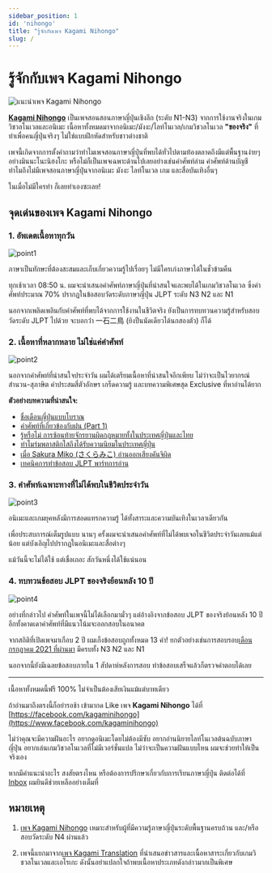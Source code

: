 ```yaml
---
sidebar_position: 1
id: 'nihongo'
title: "รู้จักกับเพจ Kagami Nihongo"
slug: /
---
```


# รู้จักกับเพจ Kagami Nihongo

![แนะนำเพจ Kagami Nihongo](https://res.cloudinary.com/kagamiweb/image/upload/v1632749735/mainpage/nihongo-shoukai.png)

**[Kagami Nihongo](https://www.facebook.com/kagaminihongo)** เป็นเพจสอนสอนภาษาญี่ปุ่นเชิงลึก (ระดับ N1-N3) จากการใช้งานจริงในเกมวิชวลโนเวลและอนิเมะ เนื้อหาทั้งหมดมาจากอนิเมะ/มังงะ/ไลท์โนเวล/เกมวิชวลโนเวล **"ของจริง"** ที่ทำเพื่อคนญี่ปุ่นจริงๆ ไม่ใช่แบบฝึกหัดสำหรับชาวต่างชาติ

เพจนี้เกิดจากการตั้งคำถามว่าทำไมเพจสอนภาษาญี่ปุ่นที่พบได้ทั่วไปตามท้องตลาดถึงมีแต่พื้นฐานง่ายๆ อย่างมินนะโนะนิฮงโกะ หรือไม่ก็เป็นเพจเฉพาะด้านไปเลยอย่างเช่นคำศัพท์ล่าม คำศัพท์ด้านบัญชี ทำไมถึงไม่มีเพจสอนภาษาญี่ปุ่นจากอนิเมะ มังงะ ไลท์โนเวล เกม และสื่อบันเทิงอื่นๆ

ในเมื่อไม่มีใครทำ ก็เลยทำเองซะเลย!

## จุดเด่นของเพจ Kagami Nihongo

### 1. อัพเดตเนื้อหาทุกวัน

![point1](https://res.cloudinary.com/kagamiweb/image/upload/v1632924663/mainpage/nihongo-point1.jpg)

ภาษาเป็นทักษะที่ต้องสะสมและเก็บเกี่ยวความรู้ไปเรื่อยๆ ไม่มีใครเก่งภาษาได้ในชั่วข้ามคืน

ทุกเช้าเวลา 08:50 น. ผมจะนำเสนอคำศัพท์ภาษาญี่ปุ่นที่น่าสนใจและพบได้ในเกมวิชวลโนเวล ซึ่งคำศัพท์ประมาณ 70% ปรากฏในข้อสอบวัดระดับภาษาญี่ปุ่น JLPT ระดับ N3 N2 และ N1

นอกจากเพลิดเพลินกับคำศัพท์ที่พบได้จากการใช้งานในชีวิตจริง ยังเป็นการทบทวนความรู้สำหรับสอบวัดระดับ JLPT ไปด้วย จะบอกว่่า 一石二鳥 (ยิงปืนนัดเดียวได้นกสองตัว) ก็ได้

### 2. เนื้อหาที่หลากหลาย ไม่ใช่แค่คำศัพท์

![point2](https://res.cloudinary.com/kagamiweb/image/upload/v1632924663/mainpage/nihongo-point2.jpg)

นอกจากคำศัพท์ที่น่าสนใจประจำวัน ผมได้เตรียมเนื้อหาที่น่าสนใจอีกเพียบ ไม่ว่าจะเป็นไวยากรณ์ สำนวน-สุภาษิต คำประสมสี่ตัวอักษร เกร็ดความรู้ และบทความพิเศษสุด Exclusive ที่หาอ่านได้ยาก

**ตัวอย่างบทความที่น่าสนใจ:**

* [ชื่อเดือนญี่ปุ่นแบบโบราณ](https://www.facebook.com/kagaminihongo/posts/146606333473670)
* [คำศัพท์ที่เกี่ยวข้องกับฝน (Part 1)](https://www.facebook.com/kagaminihongo/posts/307854214015547)
* [รู้หรือไม่ การซ้อนท้ายจักรยานผิดกฎหมายทั้งในประเทศญี่ปุ่นและไทย](https://www.facebook.com/kagaminihongo/posts/315528189914816)
* [ทำไมร่มพลาสติกใสถึงได้รับความนิยมในประเทศญี่ปุ่น](https://www.facebook.com/kagaminihongo/posts/393944468739854)
* [เมื่อ Sakura Miko (さくらみこ) อ่านออกเสียงคันจิผิด](https://www.facebook.com/kagaminihongo/posts/376473623820272)
* [เทคนิคการทำข้อสอบ JLPT พาร์ทการอ่าน](https://www.facebook.com/kagaminihongo/posts/226862605448042)

### 3. คำศัพท์เฉพาะทางที่ไม่ได้พบในชีวิตประจำวัน

![point3](https://res.cloudinary.com/kagamiweb/image/upload/v1632924663/mainpage/nihongo-point3.jpg)

อนิเมะและเกมยุคหลังมีการสอดแทรกความรู้ ได้ทั้งสาระและความบันเทิงในเวลาเดียวกัน

เพื่อประสบการณ์เต็มรูปแบบ นานๆ ครั้งผมจะนำเสนอคำศัพท์ที่ไม่ได้พบเจอในชีวิตประจำวันเลยแม้แต่น้อย แต่บังเอิญไปปรากฎในอนิเมะและสื่อต่างๆ

แม้วันนี้จะไม่ได้ใช้ แต่เชื่อเถอะ สักวันหนึ่งได้ใช้แน่นอน

### 4. ทบทวนข้อสอบ JLPT ของจริงย้อนหลัง 10 ปี

![point4](https://res.cloudinary.com/kagamiweb/image/upload/v1632924663/mainpage/nihongo-point4.jpg)

อย่างที่กล่าวไป คำศัพท์ในเพจนี้ไม่ได้เลือกมามั่วๆ แต่อ้างอิงจากข้อสอบ JLPT ของจริงย้อนหลัง 10 ปี อีกทั้งคาดเดาคำศัพท์ที่มีแนวโน้มจะออกสอบในอนาคต

จากสถิติที่เปิดเพจมาเกือบ 2 ปี ผมเก็งข้อสอบถูกทั้งหมด 13 คำ! ยกตัวอย่างเช่นการสอบรอบ[เดือนกรกฎาคม 2021 ที่ผ่านมา](https://www.facebook.com/kagaminihongo/posts/361939838606984) มีครบทั้ง N3 N2 และ N1

นอกจากนี้ยังมีเฉลยข้อสอบภายใน 1 สัปดาห์หลังการสอบ ทำข้อสอบเสร็จแล้วก็ตรวจคำตอบได้เลย

---

เนื้อหาทั้งหมดนี้ฟรี 100% ไม่จำเป็นต้องเสียเงินแม้แต่บาทเดียว

ถ้าอ่านมาถึงตรงนี้ก็อย่ารอช้า เข้ามากด Like เพจ **Kagami Nihongo** ได้ที่ [https://facebook.com/kagaminihongo](https://www.facebook.com/kagaminihongo)

ไม่ว่าคุณจะมีความฝันอะไร อยากดูอนิเมะโดยไม่ต้องมีซับ อยากอ่านนิยายไลท์โนเวลต้นฉบับภาษาญี่ปุ่น อยากเล่นเกมวิชวลโนเวลที่ไม่มีเวอร์ชั่นแปล ไม่ว่าจะเป็นความฝันแบบไหน ผมจะช่วยทำให้เป็นจริงเอง

หากมีคำแนะนำอะไร สงสัยตรงไหน หรือต้องการปรึกษาเกี่ยวกับการเรียนภาษาญี่ปุ่น ติดต่อได้ที่ [Inbox](http://m.me/kagaminihongo) ผมยินดีช่วยเหลืออย่างเต็มที่

## หมายเหตุ

1. [เพจ Kagami Nihongo](https://www.facebook.com/kagaminihongo) เหมาะสำหรับผู้ที่มีความรู้ภาษาญี่ปุ่นระดับพื้นฐานครบถ้วน และ/หรือ สอบวัดระดับ N4 ผ่านแล้ว

2. เพจนี้แยกมาจาก[เพจ Kagami Translation](/visualnovel) ที่นำเสนอข่าวสารและเนื้อหาสาระเกี่ยวกับเกมวิชวลโนเวลและเอโรเกะ ดังนั้นอย่าแปลกใจถ้าพบเนื้อหาประเภทดังกล่าวมากเป็นพิเศษ